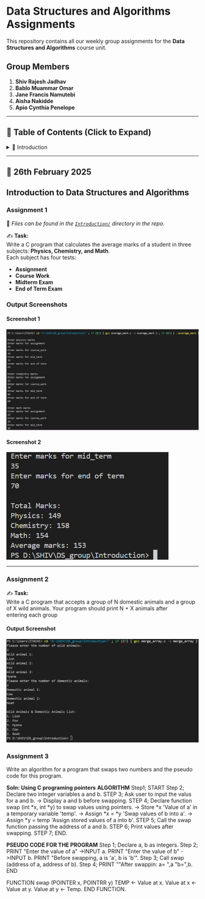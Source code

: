 # Data Structures and Algorithms Assignments  

This repository contains all our weekly group assignments for the **Data Structures and Algorithms** course unit.  

## **Group Members**  
1. **Shiv Rajesh Jadhav**  
2. **Bablo Muammar Omar**  
3. **Jane Francis Namutebi**  
4. **Aisha Nakidde**  
5. **Apio Cynthia Penelope**  

---

## **📂 Table of Contents (Click to Expand)**  

<details>
  <summary>📌 Introduction</summary>

  - [Introduction to Data Structures and Algorithms](#introduction-to-data-structures-and-algorithms)  
  - [Assignment 1](#assignment-1)  
  - [Assignment 2](#assignment-2)  
  - [Output Screenshots](#output-screenshots)  

</details>

---

## **📅 26th February 2025**  

## **Introduction to Data Structures and Algorithms**  

### **Assignment 1**  
📁 *Files can be found in the [`Introduction/`](Introduction/) directory in the repo.*  

✍ **Task:**  
Write a C program that calculates the average marks of a student in three subjects: **Physics, Chemistry, and Math**.  
Each subject has four tests:  
- **Assignment**  
- **Course Work**  
- **Midterm Exam**  
- **End of Term Exam**  

### **Output Screenshots**  
#### **Screenshot 1**  
![Screen 1](screenshots/Average_marks1.png)  

#### **Screenshot 2**  
![Screen 2](screenshots/Average_marks2.png)  

---

### **Assignment 2**  
✍ **Task:**  
Write a C program that accepts a group of N domestic animals and a group of X wild animals.
Your program should print N + X animals after entering each group  

#### **Output Screenshot**  
![Output Assignment 2](screenshots/Merge_array.png)  

### **Assignment 3**
Write an algorithm for a program that swaps two numbers and the pseudo code for this program.

**Soln: Using C programing pointers**
**ALGORITHM**
Step1; START
Step 2; Declare two integer variables a and b.
STEP 3; Ask user to input the valus for a and b.
     -> Display a and b before swapping.
STEP 4; Declare function swap (int *x, int *y) to swap values using pointers.
     -> Store *x 'Value of a' in a temporary variable 'temp'.
     -> Assign *x = *y 'Swap values of b into a'.
     -> Assign *y = temp 'Assign stored values of a into b'.
STEP 5; Call the swap function passing the address of a and b.
STEP 6; Print values after swapping.
STEP 7; END.

**PSEUDO CODE FOR THE PROGRAM**
Step 1; Declare a, b as integers.
Step 2; PRINT "Enter the value of a"
      ->INPUT a.
      PRINT "Enter the value of b"
      ->INPUT b.
      PRINT "Before swapping, a is 'a', b is 'b'".
Step 3; Call swap (address of a, address of b).
Step 4; PRINT ""After swappin: a= ",a "b=",b.
END

FUNCTION swap (POINTER x, POINTRR y)
    TEMP <-    Value at x.
    Value at x <-Value at y.
    Value at y <- Temp.
END FUNCTION.
      
